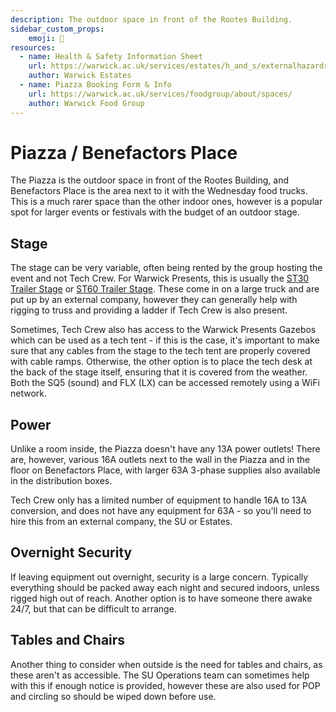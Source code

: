 ```yaml
---
description: The outdoor space in front of the Rootes Building.
sidebar_custom_props:
    emoji: 🌳
resources:
  - name: Health & Safety Information Sheet
    url: https://warwick.ac.uk/services/estates/h_and_s/externalhazardreports/benefactors_place_and_the_piazza.pdf
    author: Warwick Estates
  - name: Piazza Booking Form & Info
    url: https://warwick.ac.uk/services/foodgroup/about/spaces/
    author: Warwick Food Group
---
```

# Piazza / Benefactors Place
The Piazza is the outdoor space in front of the Rootes Building, and Benefactors Place is the area next to it with the
Wednesday food trucks. This is a much rarer space than the other indoor ones, however is a popular spot for larger
events or festivals with the budget of an outdoor stage.

## Stage
The stage can be very variable, often being rented by the group hosting the event and not Tech Crew. For Warwick
Presents, this is usually the [ST30 Trailer Stage](https://www.stagetecheventhire.co.uk/small-trailer-stage.html) or
[ST60 Trailer Stage](https://www.stagetecheventhire.co.uk/st-48-medium-trailer-stage.html). These come in on a large
truck and are put up by an external company, however they can generally help with rigging to truss and providing a
ladder if Tech Crew is also present.

Sometimes, Tech Crew also has access to the Warwick Presents Gazebos which can be used as a tech tent - if this is the
case, it's important to make sure that any cables from the stage to the tech tent are properly covered with cable ramps.
Otherwise, the other option is to place the tech desk at the back of the stage itself, ensuring that it is covered from
the weather. Both the SQ5 (sound) and FLX (LX) can be accessed remotely using a WiFi network.

## Power
Unlike a room inside, the Piazza doesn't have any 13A power outlets! There are, however, various 16A outlets next to
the wall in the Piazza and in the floor on Benefactors Place, with larger 63A 3-phase supplies also available in the
distribution boxes.

Tech Crew only has a limited number of equipment to handle 16A to 13A conversion, and does not have any equipment for
63A - so you'll need to hire this from an external company, the SU or Estates.


## Overnight Security
If leaving equipment out overnight, security is a large concern. Typically everything should be packed away each night
and secured indoors, unless rigged high out of reach. Another option is to have someone there awake 24/7, but that
can be difficult to arrange.

## Tables and Chairs
Another thing to consider when outside is the need for tables and chairs, as these aren't as accessible. The SU
Operations team can sometimes help with this if enough notice is provided, however these are also used for POP and
circling so should be wiped down before use.